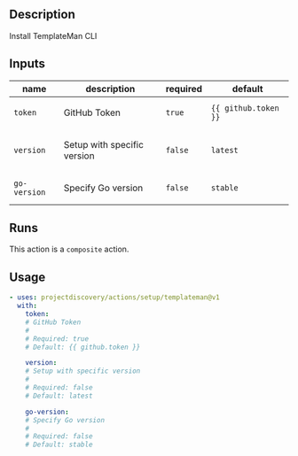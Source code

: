 ## Description

Install TemplateMan CLI

## Inputs

| name | description | required | default |
| --- | --- | --- | --- |
| `token` | <p>GitHub Token</p> | `true` | `{{ github.token }}` |
| `version` | <p>Setup with specific version</p> | `false` | `latest` |
| `go-version` | <p>Specify Go version</p> | `false` | `stable` |


## Runs

This action is a `composite` action.

## Usage

```yaml
- uses: projectdiscovery/actions/setup/templateman@v1
  with:
    token:
    # GitHub Token
    #
    # Required: true
    # Default: {{ github.token }}

    version:
    # Setup with specific version
    #
    # Required: false
    # Default: latest

    go-version:
    # Specify Go version
    #
    # Required: false
    # Default: stable
```



